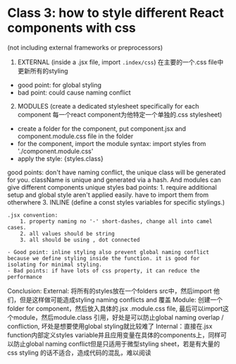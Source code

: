 # Class 3: how to style different React components with css
(not including external frameworks or preprocessors)

1. EXTERNAL (inside a .jsx file, import `.index/css`) 在主要的一个.css file中更新所有的styling
  - good point: for global styling
  - bad point: could cause naming conflict
2. MODULES (create a dedicated stylesheet specifically for each component 每一个react component为他特定一个单独的.css stylesheet)
  - create a folder for the component, put component.jsx and component.module.css file in the folder
  - for the component, import the module 
  syntax: import styles from './component.module.css'
  - apply the style: {styles.class}

  good points: don't have naming conflict, the unique class will be generated for you. className is unique and generated via a hash. And modules can give different components unique styles
  bad points: 1. require additional setup and global style aren't applied easily. have to import them from otherwhere
3. INLINE (define a const styles variables for specific stylings.)

    .jsx convention: 
        1. property naming no '-' short-dashes, change all into camel cases. 
        2. all values should be string
        3. all should be using , dot connected

    - Good point: inline styling also prevent global naming conflict because we define styling inside the function. it is good for isolating for minimal styling.
    - Bad points: if have lots of css property, it can reduce the performance


Conclusion: 
External: 将所有的styles放在一个folders src中，然后import 他们，但是这样做可能造成styling naming conflicts and 覆盖
Module: 创建一个folder for component，然后放入具体的.jsx .module.css file, 最后可以import这个module，然后module.class 引用，好处是可以防止global naming overlap / confliction, 坏处是想要使用global styling就比较难了
Internal：直接在.jsx function内部定义styles variable并且应用变量在具体的components上，同样可以防止global naming conflict但是只适用于微型styling sheet，若是有大量的css styling 的话不适合，造成代码的混乱，难以阅读

